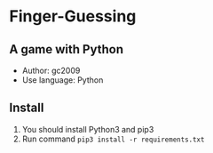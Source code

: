 # Finger-Guessing
## A game with Python
- Author: gc2009
- Use language: Python

## Install
1. You should install Python3 and pip3
2. Run command `pip3 install -r requirements.txt`